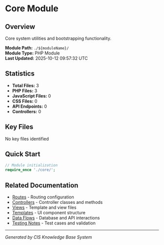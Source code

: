# Core Module

## Overview
Core system utilities and bootstrapping functionality.

**Module Path:** `./${moduleName}/`  
**Module Type:** PHP Module  
**Last Updated:** 2025-10-12 09:57:32 UTC

## Statistics
- **Total Files:** 3
- **PHP Files:** 3
- **JavaScript Files:** 0
- **CSS Files:** 0
- **API Endpoints:** 0
- **Controllers:** 0

## Key Files
No key files identified

## Quick Start
```php
// Module initialization
require_once './core/';
```

## Related Documentation
- [Routes](./routes.md) - Routing configuration
- [Controllers](./controllers.md) - Controller classes and methods
- [Views](./views.md) - Template and view files
- [Templates](./templates.md) - UI component structure
- [Data Flows](./data-flows.md) - Database and API interactions
- [Testing Notes](./testing-notes.md) - Test cases and validation

---
*Generated by CIS Knowledge Base System*